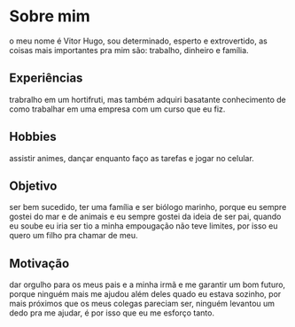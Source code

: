 <h1>Sobre mim</h1>
o meu nome é Vitor Hugo, sou determinado, esperto e extrovertido, as coisas mais importantes pra mim são: trabalho, dinheiro e família.
<h2>Experiências</h2>
trabralho em um hortifruti, mas também adquiri basatante conhecimento de como trabalhar em uma empresa com um curso que eu fiz.
<h2>Hobbies</h2>
assistir animes, dançar enquanto faço as tarefas e jogar no celular.
<h2>Objetivo</h2>
ser bem sucedido, ter uma família e ser biólogo marinho, porque eu sempre gostei do mar e de animais e eu sempre gostei da ideia de ser pai, quando eu soube eu iria ser tio a minha empougação não teve limites, por isso eu quero um filho pra chamar de meu.
<h2>Motivação</h2>
dar orgulho para os meus pais e a minha irmã e me garantir um bom futuro, porque ninguém mais me ajudou além deles quado eu estava sozinho, por mais próximos que os meus colegas pareciam ser, ninguém levantou um dedo pra me ajudar, é por isso que eu me esforço tanto.